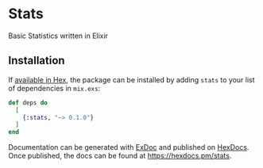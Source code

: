 # Stats

Basic Statistics written in Elixir

## Installation

If [available in Hex](https://hex.pm/docs/publish), the package can be installed
by adding `stats` to your list of dependencies in `mix.exs`:

```elixir
def deps do
  [
    {:stats, "~> 0.1.0"}
  ]
end
```

Documentation can be generated with [ExDoc](https://github.com/elixir-lang/ex_doc)
and published on [HexDocs](https://hexdocs.pm). Once published, the docs can
be found at <https://hexdocs.pm/stats>.

